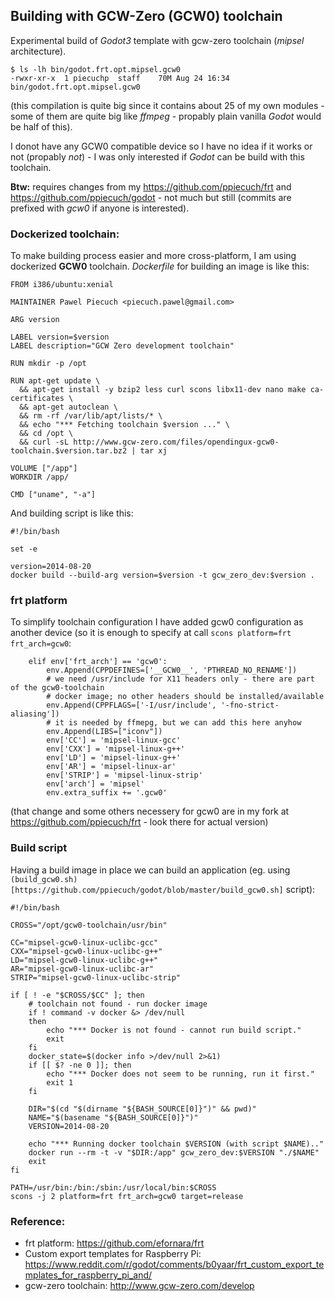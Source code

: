 ## Building with GCW-Zero (GCW0) toolchain

Experimental build of _Godot3_ template with gcw-zero toolchain (_mipsel_ architecture).

```
$ ls -lh bin/godot.frt.opt.mipsel.gcw0
-rwxr-xr-x  1 piecuchp  staff    70M Aug 24 16:34 bin/godot.frt.opt.mipsel.gcw0
```

(this compilation is quite big since it contains about 25 of my own modules - some of them are quite big like _ffmpeg_ - propably plain vanilla _Godot_ would be half of this).

I donot have any GCW0 compatible device so I have no idea if it works or not (propably _not_) - I was only interested if _Godot_ can be build with this toolchain.

__Btw:__ requires changes from my https://github.com/ppiecuch/frt and https://github.com/ppiecuch/godot - not much but still (commits are prefixed with _gcw0_ if anyone is interested).

### Dockerized toolchain:

To make building process easier and more cross-platform, I am using dockerized __GCW0__ toolchain. _Dockerfile_ for building an image is like this:

```
FROM i386/ubuntu:xenial

MAINTAINER Pawel Piecuch <piecuch.pawel@gmail.com>

ARG version

LABEL version=$version
LABEL description="GCW Zero development toolchain"

RUN mkdir -p /opt

RUN apt-get update \
  && apt-get install -y bzip2 less curl scons libx11-dev nano make ca-certificates \
  && apt-get autoclean \
  && rm -rf /var/lib/apt/lists/* \
  && echo "*** Fetching toolchain $version ..." \
  && cd /opt \
  && curl -sL http://www.gcw-zero.com/files/opendingux-gcw0-toolchain.$version.tar.bz2 | tar xj

VOLUME ["/app"]
WORKDIR /app/

CMD ["uname", "-a"]
```

And building script is like this:

```
#!/bin/bash

set -e

version=2014-08-20
docker build --build-arg version=$version -t gcw_zero_dev:$version .
```

### frt platform

To simplify toolchain configuration I have added gcw0 configuration as another device (so it is enough to specify at call ```scons platform=frt frt_arch=gcw0```:

```
	elif env['frt_arch'] == 'gcw0':
		env.Append(CPPDEFINES=['__GCW0__', 'PTHREAD_NO_RENAME'])
		# we need /usr/include for X11 headers only - there are part of the gcw0-toolchain
		# docker image; no other headers should be installed/available
		env.Append(CPPFLAGS=['-I/usr/include', '-fno-strict-aliasing'])
		# it is needed by ffmepg, but we can add this here anyhow
		env.Append(LIBS=["iconv"])
		env['CC'] = 'mipsel-linux-gcc'
		env['CXX'] = 'mipsel-linux-g++'
		env['LD'] = 'mipsel-linux-g++'
		env['AR'] = 'mipsel-linux-ar'
		env['STRIP'] = 'mipsel-linux-strip'
		env['arch'] = 'mipsel'
		env.extra_suffix += '.gcw0'
```

(that change and some others necessery for gcw0 are in my fork at https://github.com/ppiecuch/frt - look there for actual version)

### Build script

Having a build image in place we can build an application (eg. using ```(build_gcw0.sh)[https://github.com/ppiecuch/godot/blob/master/build_gcw0.sh]``` script):

```
#!/bin/bash

CROSS="/opt/gcw0-toolchain/usr/bin"

CC="mipsel-gcw0-linux-uclibc-gcc"
CXX="mipsel-gcw0-linux-uclibc-g++"
LD="mipsel-gcw0-linux-uclibc-g++"
AR="mipsel-gcw0-linux-uclibc-ar"
STRIP="mipsel-gcw0-linux-uclibc-strip"

if [ ! -e "$CROSS/$CC" ]; then
	# toolchain not found - run docker image
	if ! command -v docker &> /dev/null
	then
		echo "*** Docker is not found - cannot run build script."
		exit
	fi
	docker_state=$(docker info >/dev/null 2>&1)
	if [[ $? -ne 0 ]]; then
		echo "*** Docker does not seem to be running, run it first."
		exit 1
	fi

	DIR="$(cd "$(dirname "${BASH_SOURCE[0]}")" && pwd)"
	NAME="$(basename "${BASH_SOURCE[0]}")"
	VERSION=2014-08-20

	echo "*** Running docker toolchain $VERSION (with script $NAME).."
	docker run --rm -t -v "$DIR:/app" gcw_zero_dev:$VERSION "./$NAME"
	exit
fi

PATH=/usr/bin:/bin:/sbin:/usr/local/bin:$CROSS
scons -j 2 platform=frt frt_arch=gcw0 target=release
```

### Reference:

 - frt platform: https://github.com/efornara/frt
 - Custom export templates for Raspberry Pi: https://www.reddit.com/r/godot/comments/b0yaar/frt_custom_export_templates_for_raspberry_pi_and/
 - gcw-zero toolchain: http://www.gcw-zero.com/develop
